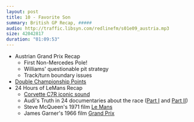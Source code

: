 ```yaml
---
layout: post
title: 10 - Favorite Son
summary: British GP Recap, #####
audio: http://traffic.libsyn.com/redlinefm/s01e09_austria.mp3
size: 42042817
duration: "01:09:53"
---
```


* Austrian Grand Prix Recap
  * First Non-Mercedes Pole!
  * Williams' questionable pit strategy
  * Track/turn boundary issues
* [Double Championship Points](http://www.formula1.com/inside_f1/rules_and_regulations/sporting_regulations/8681/)
* 24 Hours of LeMans Recap
  * [Corvette C7R iconic sound](https://www.youtube.com/watch?v=MBAktDFR5m8)
  * Audi's Truth in 24 documentaries about the race ([Part I](https://itunes.apple.com/us/movie/truth-in-24/id307316228) and [Part II](https://itunes.apple.com/us/movie/truth-in-24-ii-every-second/id527826964))
  * Steve McQueen's 1971 film [Le Mans](http://en.wikipedia.org/wiki/Le_Mans_(film))
  * James Garner's 1966 film [Grand Prix](http://en.wikipedia.org/wiki/Grand_Prix_(1966_film))

<!-- more --> 

<audio src="http://traffic.libsyn.com/redlinefm/s01e09_austria.mp3" preload="none" />

[Download MP3](http://traffic.libsyn.com/redlinefm/s01e09_austria.mp3)
